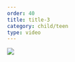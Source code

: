 ```yaml
---
order: 40
title: title-3
category: child/teen
type: video
---
```


[![](https://alacolang.ir/kolbeh/static/images/negotiation-cover.webp)](https://alacolang.ir/kolbeh/static/videos/negotiation.mp4)